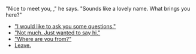 "Nice to meet you, <span id="name"></span>," he says. "Sounds like a lovely name. What brings you here?"

- ["I would like to ask you some questions."](questions.md)
- ["Not much. Just wanted to say hi."](hi.md)
- ["Where are you from?"](french.md)
- [Leave.](leave.md)
